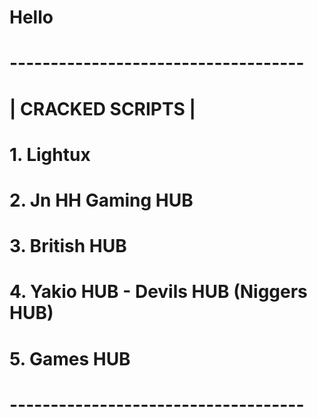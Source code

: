 # Hello

# ------------------------------------
# |         CRACKED SCRIPTS          |
                                     
# 1. Lightux                         
                                     
# 2. Jn HH Gaming HUB

# 3. British HUB

# 4. Yakio HUB - Devils HUB (Niggers HUB)

# 5. Games HUB
                                     
# ------------------------------------
